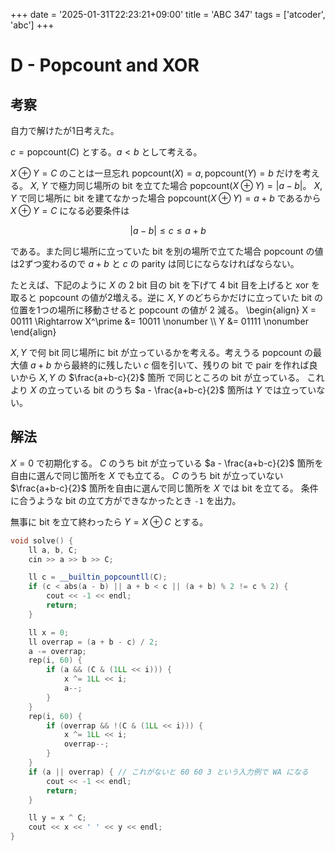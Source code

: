 +++
date = '2025-01-31T22:23:21+09:00'
title = 'ABC 347'
tags = ['atcoder', 'abc']
+++

# D - Popcount and XOR

## 考察

自力で解けたが1日考えた。

$c = \mathrm{popcount}(C)$ とする。$a<b$ として考える。

$X \oplus Y = C$ のことは一旦忘れ $\mathrm{popcount}(X) = a, \mathrm{popcount}(Y) = b$ だけを考える。
$X$, $Y$ で極力同じ場所の bit を立てた場合 $\mathrm{popcount}(X \oplus Y) = |a-b|$。
$X$, $Y$ で同じ場所に bit を建てなかった場合 $\mathrm{popcount}(X \oplus Y) = a+b$ であるから $X \oplus Y = C$ になる必要条件は

$$
    |a-b| \leq c \leq a+b
$$

である。また同じ場所に立っていた bit を別の場所で立てた場合 popcount の値は2ずつ変わるので $a+b$ と $c$ の parity は同じにならなければならない。

たとえば、下記のように $X$ の 2 bit 目の bit を下げて 4 bit 目を上げると xor を取ると popcount の値が2増える。逆に $X,Y$ のどちらかだけに立っていた bit の位置を1つの場所に移動させると popcount の値が 2 減る。
\begin{align}
    X = 00111 \Rightarrow X^\prime &= 10011 \nonumber \\\\
    Y &= 01111 \nonumber
\end{align}

$X, Y$ で何 bit 同じ場所に bit が立っているかを考える。考えうる popcount の最大値 $a+b$ から最終的に残したい $c$ 個を引いて、残りの bit で pair を作れば良いから $X, Y$ の $\frac{a+b-c}{2}$ 箇所 で同じところの bit が立っている。
これより $X$ の立っている bit のうち $a - \frac{a+b-c}{2}$ 箇所は $Y$ では立っていない。


## 解法

$X = 0$ で初期化する。
$C$ のうち bit が立っている $a - \frac{a+b-c}{2}$ 箇所を自由に選んで同じ箇所を $X$ でも立てる。
$C$ のうち bit が立っていない $\frac{a+b-c}{2}$ 箇所を自由に選んで同じ箇所を $X$ では bit を立てる。
条件に合うような bit の立て方ができなかったとき `-1` を出力。

無事に bit を立て終わったら $Y = X \oplus C$ とする。

```cpp
void solve() {
    ll a, b, C;
    cin >> a >> b >> C;

    ll c = __builtin_popcountll(C);
    if (c < abs(a - b) || a + b < c || (a + b) % 2 != c % 2) {
        cout << -1 << endl;
        return;
    }

    ll x = 0;
    ll overrap = (a + b - c) / 2;
    a -= overrap;
    rep(i, 60) {
        if (a && (C & (1LL << i))) {
            x ^= 1LL << i;
            a--;
        }
    }
    rep(i, 60) {
        if (overrap && !(C & (1LL << i))) {
            x ^= 1LL << i;
            overrap--;
        }
    }
    if (a || overrap) { // これがないと 60 60 3 という入力例で WA になる
        cout << -1 << endl;
        return;
    }

    ll y = x ^ C;
    cout << x << ' ' << y << endl;
}
```
